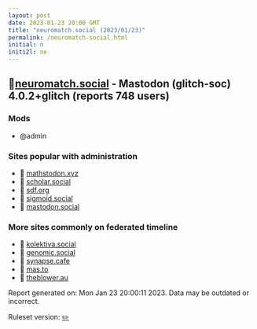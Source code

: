 ```yaml
---
layout: post
date: 2023-01-23 20:00 GMT
title: "neuromatch.social (2023/01/23)"
permalink: /neuromatch-social.html
initial: n
initi2l: ne
---
```


## 🐘[neuromatch.social](https://neuromatch.social) - Mastodon (glitch-soc) 4.0.2+glitch (reports 748 users)

### Mods
 * @admin

### Sites popular with administration

* 🐘 [mathstodon.xyz](/mathstodon-xyz.html)
* 🐘 [scholar.social](/scholar-social.html)
* 🐘 [sdf.org](/sdf-org.html)
* 🐘 [sigmoid.social](/sigmoid-social.html)
* 🐘 [mastodon.social](/mastodon-social.html)

### More sites commonly on federated timeline

* 🐘 [kolektiva.social](/kolektiva-social.html)
* 🐘 [genomic.social](/genomic-social.html)
* 🐘 [synapse.cafe](/synapse-cafe.html)
* 🐘 [mas.to](/mas-to.html)
* 🐘 [theblower.au](/theblower-au.html)

Report generated on: Mon Jan 23 20:00:11 2023. Data may be outdated or incorrect.

Ruleset version: [✏️](/version-pencil)
